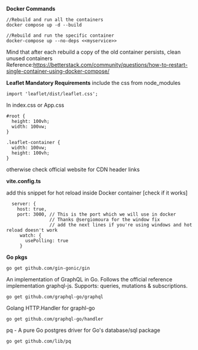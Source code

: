 
__Docker Commands__

```
//Rebuild and run all the containers
docker compose up -d --build

//Rebuild and run the specific container
docker-compose up --no-deps <<myservice>>

```
Mind that after each rebuild a copy of the old container persists, clean unused containers
Reference:https://betterstack.com/community/questions/how-to-restart-single-container-using-docker-compose/

__Leaflet Mandatory Requirements__
include the css from node_modules
```
import 'leaflet/dist/leaflet.css';
```

In index.css or App.css 
```
#root {
  height: 100vh;
  width: 100vw;
}

.leaflet-container {
  width: 100vw; 
  height: 100vh;
}

```
otherwise check official website for CDN header links

__vite.config.ts__ 

add this snippet for hot reload inside Docker container [check if it works]

```
  server: {
    host: true,
    port: 3000, // This is the port which we will use in docker
                // Thanks @sergiomoura for the window fix
                // add the next lines if you're using windows and hot reload doesn't work
     watch: {
       usePolling: true
     }
```

__Go pkgs__

```
go get github.com/gin-gonic/gin
```
An implementation of GraphQL in Go. Follows the official reference implementation graphql-js.
Supports: queries, mutations & subscriptions.
```
go get github.com/graphql-go/graphql
```
Golang HTTP.Handler for graphl-go
```
go get github.com/graphql-go/handler
```
pq - A pure Go postgres driver for Go's database/sql package
```
go get github.com/lib/pq
```